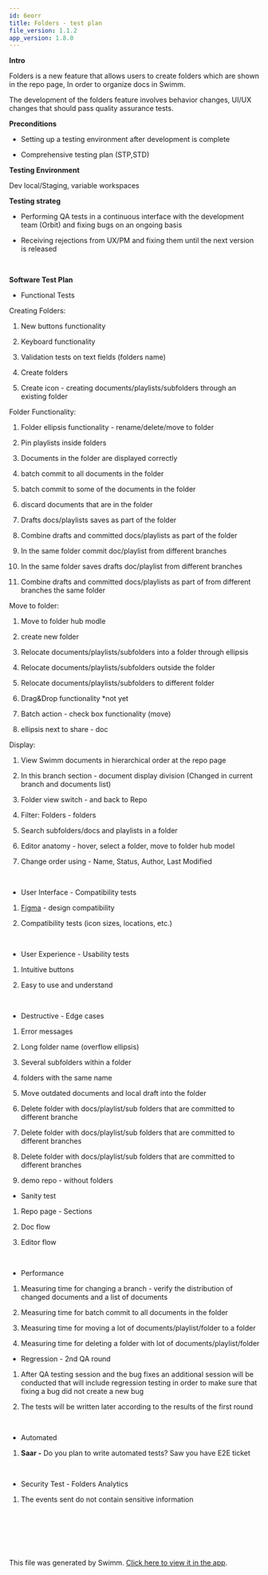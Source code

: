```yaml
---
id: 6eorr
title: Folders - test plan
file_version: 1.1.2
app_version: 1.8.0
---
```


**Intro**

Folders is a new feature that allows users to create folders which are shown in the repo page, In order to organize docs in Swimm.

The development of the folders feature involves behavior changes, UI/UX changes that should pass quality assurance tests.

**Preconditions**

*   Setting up a testing environment after development is complete

*   Comprehensive testing plan (STP,STD)

**Testing Environment**

Dev local/Staging, variable workspaces

**Testing strateg**

*   Performing QA tests in a continuous interface with the development team (Orbit) and fixing bugs on an ongoing basis

*   Receiving rejections from UX/PM and fixing them until the next version is released

    <br/>

**Software Test Plan**

*   Functional Tests

Creating Folders:

1.  New buttons functionality

2.  Keyboard functionality

3.  Validation tests on text fields (folders name)

4.  Create folders

5.  Create icon - creating documents/playlists/subfolders through an existing folder

Folder Functionality:

1.  Folder ellipsis functionality - rename/delete/move to folder

2.  Pin playlists inside folders

3.  Documents in the folder are displayed correctly

4.  batch commit to all documents in the folder

5.  batch commit to some of the documents in the folder

6.  discard documents that are in the folder

7.  Drafts docs/playlists saves as part of the folder

8.  Combine drafts and committed docs/playlists as part of the folder

9.  In the same folder commit doc/playlist from different branches

10.  In the same folder saves drafts doc/playlist from different branches

11.  Combine drafts and committed docs/playlists as part of from different branches the same folder

Move to folder:

1.  Move to folder hub modle

2.  create new folder

3.  Relocate documents/playlists/subfolders into a folder through ellipsis

4.  Relocate documents/playlists/subfolders outside the folder

5.  Relocate documents/playlists/subfolders to different folder

6.  Drag&Drop functionality \*not yet

7.  Batch action - check box functionality (move)

8.  ellipsis next to share - doc

Display:

1.  View Swimm documents in hierarchical order at the repo page

2.  In this branch section - document display division (Changed in current branch and documents list)

3.  Folder view switch - and back to Repo

4.  Filter: Folders - folders

5.  Search subfolders/docs and playlists in a folder

6.  Editor anatomy - hover, select a folder, move to folder hub model

7.  Change order using - Name, Status, Author, Last Modified

    <br/>
*   User Interface - Compatibility tests
1.  [Figma](https://www.figma.com/file/J0WvA8KssUSd1xJM933B1L/Folder-Hierarchy-%26-Doc-Sidebar?type=design&node-id=1576-126901&t=2JM0rLwBmLsCHDVy-0) - design compatibility

2.  Compatibility tests (icon sizes, locations, etc.)

    <br/>
*   User Experience - Usability tests
1.  Intuitive buttons

2.  Easy to use and understand

    <br/>
*   Destructive - Edge cases
1.  Error messages

2.  Long folder name (overflow ellipsis)

3.  Several subfolders within a folder

4.  folders with the same name

5.  Move outdated documents and local draft into the folder

6.  Delete folder with docs/playlist/sub folders that are committed to different branche

7.  Delete folder with docs/playlist/sub folders that are committed to different branches

8.  Delete folder with docs/playlist/sub folders that are committed to different branches

9.  demo repo - without folders
*   Sanity test
1.  Repo page - Sections

2.  Doc flow

3.  Editor flow

    <br/>
*   Performance
1.  Measuring time for changing a branch - verify the distribution of changed documents and a list of documents

2.  Measuring time for batch commit to all documents in the folder

3.  Measuring time for moving a lot of documents/playlist/folder to a folder

4.  Measuring time for deleting a folder with lot of documents/playlist/folder
*   Regression - 2nd QA round
1.  After QA testing session and the bug fixes an additional session will be conducted that will include regression testing in order to make sure that fixing a bug did not create a new bug

2.  The tests will be written later according to the results of the first round

    <br/>
*   Automated
1.  **Saar -** Do you plan to write automated tests? Saw you have E2E ticket

    <br/>
*   Security Test - Folders Analytics
1.  The events sent do not contain sensitive information

    <br/>
<br/>

<br/>

<br/>

This file was generated by Swimm. [Click here to view it in the app](https://swimm-web-app.web.app/repos/Z2l0aHViJTNBJTNBTm9hUmVwbyUzQSUzQU5vYW96ZXI=/docs/6eorr).
